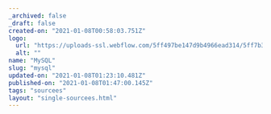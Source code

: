 ```yaml
---
_archived: false
_draft: false
created-on: "2021-01-08T00:58:03.751Z"
logo:
  url: "https://uploads-ssl.webflow.com/5ff497be147d9b4966ead314/5ff7b3fc10acdec5d30e1e1e_endpoints_0095_MySQL.jpg"
  alt: ""
name: "MySQL"
slug: "mysql"
updated-on: "2021-01-08T01:23:10.481Z"
published-on: "2021-01-08T01:47:00.145Z"
tags: "sourcees"
layout: "single-sourcees.html"
---
```




